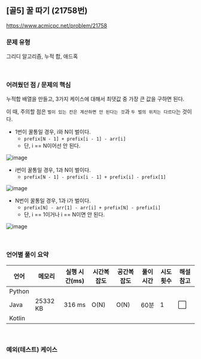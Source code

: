 ## [골5] 꿀 따기 (21758번)

https://www.acmicpc.net/problem/21758

### 문제 유형

그리디 알고리즘, 누적 합, 애드혹

<br>

### 어려웠던 점 / 문제의 핵심

누적합 배열을 만들고, 3가지 케이스에 대해서 최댓값 중 가장 큰 값을 구하면 된다.

이 때, 주의할 점은 `벌이 있는 칸은 계산하면 안 된다는 것`과 `두 벌의 위치는 다르다`는 것이다.

- 1번이 꿀통일 경우, i와 N이 벌이다.
  - `prefix[N - 1] + prefix[i - 1] - arr[i]`
  - 단, i == N이어선 안 된다.

![image](https://github.com/siwon-park/Problem_Solving/assets/93081720/8b523003-1052-42c3-a8c4-c7836dc4df3c)

- i번이 꿀통일 경우, 1과 N이 벌이다. 
  - `prefix[N - 1] - prefix[i - 1] + prefix[i] - prefix[1]`

![image](https://github.com/siwon-park/Problem_Solving/assets/93081720/9458097d-0ca2-45e1-8b0d-5eb5a19dde4a)

- N번이 꿀통일 경우, 1과 i가 벌이다.
  - `prefix[N] - arr[1] - arr[i] + prefix[N] - prefix[i]`
  - 단, i == 1이거나 i == N이면 안 된다.

![image](https://github.com/siwon-park/Problem_Solving/assets/93081720/e38bb149-85e4-4b48-a793-b3a76926d659)

<br>

### 언어별 풀이 요약

| 언어   | 메모리   | 실행 시간(ms) | 시간복잡도 | 공간복잡도 | 풀이 시간 | 시도 횟수 | 해설 참고            |
| ------ | -------- | ------------- | ---------- | ---------- | --------- | --------- | -------------------- |
| Python |          |               |            |            |           |           |                      |
| Java   | 25332 KB | 316 ms        | O(N)       | O(N)       | 60분      | 1         | :white_large_square: |
| Kotlin |          |               |            |            |           |           |                      |

<br>

### 예외(테스트) 케이스

```
```

